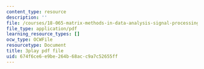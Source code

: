 ```yaml
---
content_type: resource
description: ''
file: /courses/18-065-matrix-methods-in-data-analysis-signal-processing-and-machine-learning-spring-2018/674f6ce6e9be264b68acc9a7c52655ff_1pFv7e9xtHo.pdf
file_type: application/pdf
learning_resource_types: []
ocw_type: OCWFile
resourcetype: Document
title: 3play pdf file
uid: 674f6ce6-e9be-264b-68ac-c9a7c52655ff
---
```

